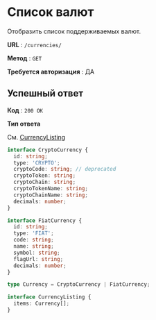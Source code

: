 # Список валют

Отобразить список поддерживаемых валют.

**URL** : `/currencies/`

**Метод** : `GET`

**Требуется авторизация** : ДА

## Успешный ответ

**Код** : `200 OK`

**Тип ответа**

См. [CurrencyListing](/api-docs/types.md#CurrencyListing)

```typescript
interface CryptoCurrency {
  id: string;
  type: 'CRYPTO';
  cryptoCode: string; // deprecated
  cryptoToken: string;
  cryptoChain: string;
  cryptoTokenName: string;
  cryptoChainName: string;
  decimals: number;
}

interface FiatCurrency {
  id: string;
  type: 'FIAT';
  code: string;
  name: string;
  symbol: string;
  flagUrl: string;
  decimals: number;
}

type Currency = CryptoCurrency | FiatCurrency;

interface CurrencyListing {
  items: Currency[];
}
```
